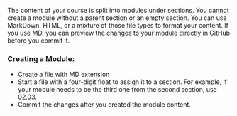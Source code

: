 The content of your course is split into modules under sections. You cannot create a module without a parent section or an empty section. 
You can use MarkDown, HTML, or a mixture of those file types to format your content. If you use MD, you can preview the changes to your module directly in GitHub before you commit it.

### Creating a Module: 
- Create a file with MD extension 
- Start a file with a four-digit float to assign it to a section. For example, if your module needs to be the third one from the second section, use 02.03.
- Commit the changes after you created the module content. 
